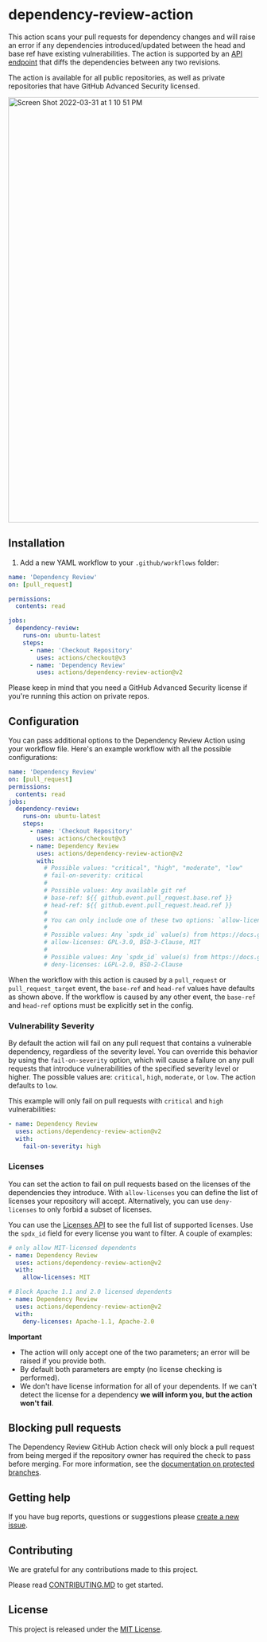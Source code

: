 # dependency-review-action

This action scans your pull requests for dependency changes and will raise an error if any dependencies introduced/updated between the head and base ref have existing vulnerabilities. The action is supported by an [API endpoint](https://docs.github.com/en/rest/reference/dependency-graph#dependency-review) that diffs the dependencies between any two revisions.

The action is available for all public repositories, as well as private repositories that have GitHub Advanced Security licensed.

<img width="854" alt="Screen Shot 2022-03-31 at 1 10 51 PM" src="https://user-images.githubusercontent.com/2161/161042286-b22d7dd3-13cb-458d-8744-ce70ed9bf562.png">

## Installation

1. Add a new YAML workflow to your `.github/workflows` folder:

```yaml
name: 'Dependency Review'
on: [pull_request]

permissions:
  contents: read

jobs:
  dependency-review:
    runs-on: ubuntu-latest
    steps:
      - name: 'Checkout Repository'
        uses: actions/checkout@v3
      - name: 'Dependency Review'
        uses: actions/dependency-review-action@v2
```

Please keep in mind that you need a GitHub Advanced Security license if you're running this action on private repos.

## Configuration

You can pass additional options to the Dependency Review
Action using your workflow file. Here's an example workflow with
all the possible configurations:

```yaml
name: 'Dependency Review'
on: [pull_request]
permissions:
  contents: read
jobs:
  dependency-review:
    runs-on: ubuntu-latest
    steps:
      - name: 'Checkout Repository'
        uses: actions/checkout@v3
      - name: Dependency Review
        uses: actions/dependency-review-action@v2
        with:
          # Possible values: "critical", "high", "moderate", "low"
          # fail-on-severity: critical
          #
          # Possible values: Any available git ref
          # base-ref: ${{ github.event.pull_request.base.ref }}
          # head-ref: ${{ github.event.pull_request.head.ref }}
          #
          # You can only include one of these two options: `allow-licenses` and `deny-licenses`
          #
          # Possible values: Any `spdx_id` value(s) from https://docs.github.com/en/rest/licenses
          # allow-licenses: GPL-3.0, BSD-3-Clause, MIT
          #
          # Possible values: Any `spdx_id` value(s) from https://docs.github.com/en/rest/licenses
          # deny-licenses: LGPL-2.0, BSD-2-Clause
```

When the workflow with this action is caused by a `pull_request` or `pull_request_target` event,
the `base-ref` and `head-ref` values have defaults as shown above. If the workflow is caused by
any other event, the `base-ref` and `head-ref` options must be explicitly set in the config.

### Vulnerability Severity

By default the action will fail on any pull request that contains a
vulnerable dependency, regardless of the severity level. You can override this behavior by
using the `fail-on-severity` option, which will cause a failure on any pull requests that introduce vulnerabilities of the specified severity level or higher. The possible values are: `critical`, `high`, `moderate`, or `low`. The
action defaults to `low`.

This example will only fail on pull requests with `critical` and `high` vulnerabilities:

```yaml
- name: Dependency Review
  uses: actions/dependency-review-action@v2
  with:
    fail-on-severity: high
```

### Licenses

You can set the action to fail on pull requests based on the licenses of the dependencies
they introduce. With `allow-licenses` you can define the list of licenses
your repository will accept. Alternatively, you can use `deny-licenses` to only
forbid a subset of licenses.

You can use the [Licenses
API](https://docs.github.com/en/rest/licenses) to see the full list of
supported licenses. Use the `spdx_id` field for every license you want
to filter. A couple of examples:

```yaml
# only allow MIT-licensed dependents
- name: Dependency Review
  uses: actions/dependency-review-action@v2
  with:
    allow-licenses: MIT
```

```yaml
# Block Apache 1.1 and 2.0 licensed dependents
- name: Dependency Review
  uses: actions/dependency-review-action@v2
  with:
    deny-licenses: Apache-1.1, Apache-2.0
```

**Important**

- The action will only accept one of the two parameters; an error will
  be raised if you provide both.
- By default both parameters are empty (no license checking is
  performed).
- We don't have license information for all of your dependents. If we
  can't detect the license for a dependency **we will inform you, but the
  action won't fail**.

## Blocking pull requests

The Dependency Review GitHub Action check will only block a pull request from being merged if the repository owner has required the check to pass before merging. For more information, see the [documentation on protected branches](https://docs.github.com/en/repositories/configuring-branches-and-merges-in-your-repository/defining-the-mergeability-of-pull-requests/about-protected-branches#require-status-checks-before-merging).

## Getting help

If you have bug reports, questions or suggestions please [create a new
issue](https://github.com/actions/dependency-review-action/issues/new/choose).

## Contributing

We are grateful for any contributions made to this project.

Please read [CONTRIBUTING.MD](https://github.com/actions/dependency-review-action/blob/main/CONTRIBUTING.md) to get started.

## License

This project is released under the [MIT License](https://github.com/actions/dependency-review-action/blob/main/LICENSE).

